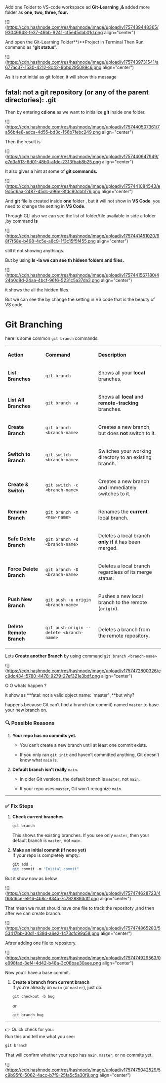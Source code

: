 Add one Folder to VS-code workspace ad **Git-Learning ,&** added more folder as **one, two, three, four.**

![](https://cdn.hashnode.com/res/hashnode/image/upload/v1757439448365/93046948-fe37-46bb-9241-cf5e45dab01d.png align="center")

And open the Git-Learning Folder\*\*/\*\*Project in Terminal Then Run command as “**git status**”.

![](https://cdn.hashnode.com/res/hashnode/image/upload/v1757439731541/a677ac37-1530-4212-8c42-9bbd295089c6.png align="center")

As it is not initial as git folder, it will show this message

## **fatal: not a git repository (or any of the parent directories): .git**

Then by entering **cd one** as we want to initialize **git** inside one folder.

![](https://cdn.hashnode.com/res/hashnode/image/upload/v1757440507361/7a56b4e8-adca-4d55-bd3c-156b7febc249.png align="center")

Then the result is

![](https://cdn.hashnode.com/res/hashnode/image/upload/v1757440647949/e7d3a513-6d01-48b0-a1dc-2313fbab8b25.png align="center")

It also gives a hint at some of **git commands.**

![](https://cdn.hashnode.com/res/hashnode/image/upload/v1757441084543/e9d5d6aa-2487-45dc-a96e-8fdc90cbb176.png align="center")

And **git** file is created inside **one** folder , but it will not show in **VS Code**. you need to change the setting in **VS Code**.

Through CLI also we can see the list of folder/file available in side a folder ,by command **ls**

![](https://cdn.hashnode.com/res/hashnode/image/upload/v1757441451020/98f7f58e-b498-4c5e-a8c9-1f3c15f5f455.png align="center")

still it not showing anythings.

But by using **ls -la we can see th hideen folders and files.**

![](https://cdn.hashnode.com/res/hashnode/image/upload/v1757441567180/424b0d8d-24aa-4bcf-96f6-5231c5a37da3.png align="center")

it shows the all the hidden files.

But we can see the by change the setting in VS code that is the beauty of VS code.

# Git Branching

here is some common `git branch` commands.

<table><tbody><tr><td colspan="1" rowspan="1"><p><strong>Action</strong></p></td><td colspan="1" rowspan="1"><p><strong>Command</strong></p></td><td colspan="1" rowspan="1"><p><strong>Description</strong></p></td></tr><tr><td colspan="1" rowspan="1"><p><strong>List Branches</strong></p></td><td colspan="1" rowspan="1"><p><code>git branch</code></p></td><td colspan="1" rowspan="1"><p>Shows all your <strong>local</strong> branches.</p></td></tr><tr><td colspan="1" rowspan="1"><p><strong>List All Branches</strong></p></td><td colspan="1" rowspan="1"><p><code>git branch -a</code></p></td><td colspan="1" rowspan="1"><p>Shows all <strong>local</strong> and <strong>remote-tracking</strong> branches.</p></td></tr><tr><td colspan="1" rowspan="1"><p><strong>Create Branch</strong></p></td><td colspan="1" rowspan="1"><p><code>git branch &lt;branch-name&gt;</code></p></td><td colspan="1" rowspan="1"><p>Creates a new branch, but does <strong>not</strong> switch to it.</p></td></tr><tr><td colspan="1" rowspan="1"><p><strong>Switch to Branch</strong></p></td><td colspan="1" rowspan="1"><p><code>git switch &lt;branch-name&gt;</code></p></td><td colspan="1" rowspan="1"><p>Switches your working directory to an existing branch.</p></td></tr><tr><td colspan="1" rowspan="1"><p><strong>Create &amp; Switch</strong></p></td><td colspan="1" rowspan="1"><p><code>git switch -c &lt;branch-name&gt;</code></p></td><td colspan="1" rowspan="1"><p>Creates a new branch and immediately switches to it.</p></td></tr><tr><td colspan="1" rowspan="1"><p><strong>Rename Branch</strong></p></td><td colspan="1" rowspan="1"><p><code>git branch -m &lt;new-name&gt;</code></p></td><td colspan="1" rowspan="1"><p>Renames the <strong>current</strong> local branch.</p></td></tr><tr><td colspan="1" rowspan="1"><p><strong>Safe Delete Branch</strong></p></td><td colspan="1" rowspan="1"><p><code>git branch -d &lt;branch-name&gt;</code></p></td><td colspan="1" rowspan="1"><p>Deletes a local branch <strong>only if</strong> it has been merged.</p></td></tr><tr><td colspan="1" rowspan="1"><p><strong>Force Delete Branch</strong></p></td><td colspan="1" rowspan="1"><p><code>git branch -D &lt;branch-name&gt;</code></p></td><td colspan="1" rowspan="1"><p>Deletes a local branch regardless of its merge status.</p></td></tr><tr><td colspan="1" rowspan="1"><p><strong>Push New Branch</strong></p></td><td colspan="1" rowspan="1"><p><code>git push -u origin &lt;branch-name&gt;</code></p></td><td colspan="1" rowspan="1"><p>Pushes a new local branch to the remote (<code>origin</code>).</p></td></tr><tr><td colspan="1" rowspan="1"><p><strong>Delete Remote Branch</strong></p></td><td colspan="1" rowspan="1"><p><code>git push origin --delete &lt;branch-name&gt;</code></p></td><td colspan="1" rowspan="1"><p>Deletes a branch from the remote repository.</p></td></tr></tbody></table>

Lets **Create another Branch** by using command `git branch <branch-name>`

![](https://cdn.hashnode.com/res/hashnode/image/upload/v1757472800326/ec9dc434-5780-4478-9279-27ef321e3bdf.png align="center")

O O whats happen ?

it show as **fatal: not a valid object name: 'master' ,**but why?

happens because Git can’t find a branch (or commit) named `master` to base your new branch on.

### 🔍 Possible Reasons

1. **Your repo has no commits yet.**
    
    * You can’t create a new branch until at least one commit exists.
        
    * If you only ran `git init` and haven’t committed anything, Git doesn’t know what `main` is.
        
2. **Default branch isn’t really** `main`.
    
    * In older Git versions, the default branch is `master`, not `main`.
        
    * If your repo uses `master`, Git won’t recognize `main`.
        

---

### ✅ Fix Steps

1. **Check current branches**
    
    ```java
    git branch
    ```
    
    This shows the existing branches. If you see only `master`, then your default branch is `master`, not `main`.
    
2. **Make an initial commit (if none yet)**  
    If your repo is completely empty:
    
    ```java
    git add .
    git commit -m "Initial commit"
    ```
    

But it show now as below

![](https://cdn.hashnode.com/res/hashnode/image/upload/v1757474628723/4f63d6ce-e916-4b8c-834a-7c7928893dff.png align="center")

That mean we must should have one file to track the repositoty ,and then after we can create branch.

![](https://cdn.hashnode.com/res/hashnode/image/upload/v1757474865283/553417bb-30d1-438d-a6e2-1473cfc99a58.png align="center")

Aftrer adding one file to repository.

![](https://cdn.hashnode.com/res/hashnode/image/upload/v1757474929563/0e998fad-3ef4-4d42-b48a-3c08bae30aee.png align="center")

Now you’ll have a base commit.

1. **Create a branch from current branch**  
    If you’re already on `main` (or `master`), just do:
    
    ```java
    git checkout -b bug
    ```
    
    or
    
    ```java
    git branch bug
    ```
    

---

👉 Quick check for you:  
Run this and tell me what you see:

```java
git branch
```

That will confirm whether your repo has `main`, `master`, or no commits yet.

![](https://cdn.hashnode.com/res/hashnode/image/upload/v1757475042529/5c9b95f6-5062-4acc-b7f9-25fa5c5a30f9.png align="center")
